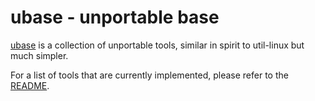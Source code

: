 ubase - unportable base
=======================

[ubase](http://git.suckless.org/ubase) is a collection of unportable
tools, similar in spirit to util-linux but much simpler.

For a list of tools that are currently implemented, please refer
to the [README](http://git.suckless.org/ubase/tree/README).
